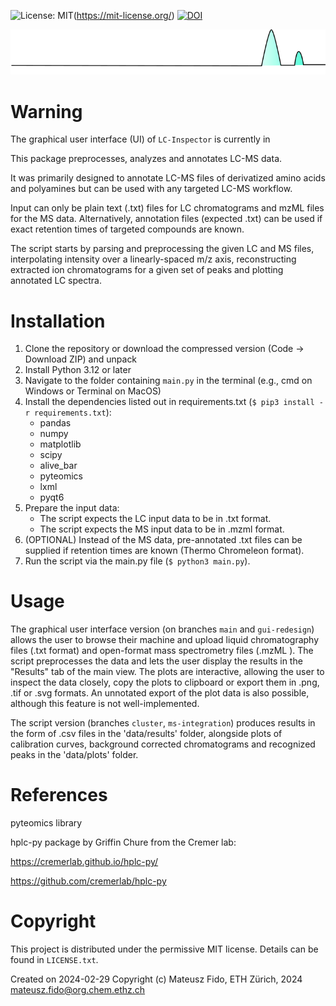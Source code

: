 
![License: MIT](https://img.shields.io/badge/License-MIT_License-green)(https://mit-license.org/)
[![DOI](https://zenodo.org/badge/DOI/10.5281/zenodo.13990448.svg)](https://doi.org/10.5281/zenodo.13990448)

![alt text](https://github.com/MateuszFido/LC-Inspector/blob/gui-redesign/logo.png?raw=true)

# Warning 

The graphical user interface (UI) of `LC-Inspector` is currently in 

This package preprocesses, analyzes and annotates LC-MS data. 

It was primarily designed to annotate LC-MS files of derivatized amino acids and polyamines but can be used with any targeted LC-MS workflow.

Input can only be plain text (.txt) files for LC chromatograms and mzML files for the MS data. Alternatively, annotation files (expected .txt) can be used if exact retention times of targeted compounds are known. 

The script starts by parsing and preprocessing the given LC and MS files, interpolating intensity over a linearly-spaced m/z axis, reconstructing extracted ion chromatograms for a given set of peaks and plotting annotated LC spectra. 

# Installation
1. Clone the repository or download the compressed version (Code -> Download ZIP) and unpack
2. Install Python 3.12 or later
3. Navigate to the folder containing ```main.py``` in the terminal (e.g., cmd on Windows or Terminal on MacOS)
3. Install the dependencies listed out in requirements.txt (```$ pip3 install -r requirements.txt```):
    - pandas
    - numpy
    - matplotlib
    - scipy
    - alive_bar
    - pyteomics
    - lxml
    - pyqt6 
4. Prepare the input data:
    - The script expects the LC input data to be in .txt format.
    - The script expects the MS input data to be in .mzml format.
5. (OPTIONAL) Instead of the MS data, pre-annotated .txt files can be supplied if retention times are known (Thermo Chromeleon format).
6. Run the script via the main.py file (```$ python3 main.py```).

# Usage
The graphical user interface version (on branches `main` and `gui-redesign`) allows the user to browse their machine and upload liquid chromatography files (.txt format) and open-format mass spectrometry files (.mzML ). The script preprocesses the data and lets the user display the results in the "Results" tab of the main view. The plots are interactive, allowing the user to inspect the data closely, copy the plots to clipboard or export them in .png, .tif or .svg formats. An unnotated export of the plot data is also possible, although this feature is not well-implemented. 

The script version (branches `cluster`, `ms-integration`) produces results in the form of .csv files in the 'data/results' folder, alongside plots of calibration curves, background corrected chromatograms and recognized peaks in the 'data/plots' folder. 


# References

pyteomics library 

hplc-py package by Griffin Chure from the Cremer lab:

https://cremerlab.github.io/hplc-py/

https://github.com/cremerlab/hplc-py

# Copyright

This project is distributed under the permissive MIT license. Details can be found in `LICENSE.txt`.

Created on 2024-02-29
Copyright (c) Mateusz Fido, ETH Zürich, 2024
mateusz.fido@org.chem.ethz.ch